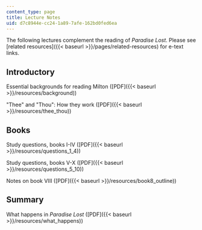 ```yaml
---
content_type: page
title: Lecture Notes
uid: d7c8944e-cc24-1a89-7afe-162bd0fed6ea
---
```


The following lectures complement the reading of _Paradise Lost_. Please see [related resources]({{< baseurl >}}/pages/related-resources) for e-text links.

Introductory
------------

Essential backgrounds for reading Milton ([PDF]({{< baseurl >}}/resources/background))

"Thee" and "Thou": How they work ([PDF]({{< baseurl >}}/resources/thee_thou))

Books
-----

Study questions, books I-IV ([PDF]({{< baseurl >}}/resources/questions_1_4))

Study questions, books V-X ([PDF]({{< baseurl >}}/resources/questions_5_10))

Notes on book VIII ([PDF]({{< baseurl >}}/resources/book8_outline))

Summary
-------

What happens in _Paradise Lost_ ([PDF]({{< baseurl >}}/resources/what_happens))